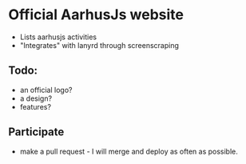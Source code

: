 # Official AarhusJs website

 - Lists aarhusjs activities
 - "Integrates" with lanyrd through screenscraping


## Todo:

 - an official logo?
 - a design?
 - features?

## Participate

 - make a pull request - I will merge and deploy as often as possible.


